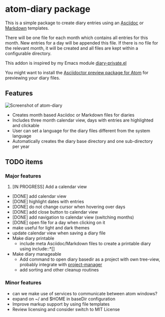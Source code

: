 # atom-diary package

This is a simple package to create diary entries using an [Asciidoc](http://asciidoc.org/) or [Markdown](https://daringfireball.net/projects/markdown/) templates.

There will be one file for each month which contains all entries for this month.
New entries for a day will be appended this file.  If there is no file
for the relevant month, it will be created and all files are kept within a configurable directory.

This addon is inspired by my Emacs module [diary-private.el](http://meta-x.de/software/diary-private.el)

You might want to install the [Asciidoctor preview package for Atom](https://atom.io/packages/asciidoctor-preview) for previewing your diary files.

## Features

![Screenshot of atom-diary](https://github.com/sluedecke/atom-diary/blob/master/screenshot.png)

* Creates month based Asciidoc or Markdown files for diaries
* Includes three month calendar view, days with entries are highlighted and clickable
* User can set a language for the diary files different from the system language
* Automatically creates the diary base directory and one sub-directory per year

## TODO items

### Major features

1. [IN PROGRESS] Add a calendar view
  * [DONE] add calendar view
  * [DONE] highlight dates with entries
  * [DONE] do not change cursor when hovering over days
  * [DONE] add close button to calendar view
  * [DONE] add navigation to calendar view (switching months)
  * [DONE] open file for a day when clicking on it
  * make useful for light and dark themes
  * update calendar view when saving a diary file
* Make diary printable
  * include meta Asciidoc/Markdown files to create a printable diary using include::\*[]
* Make diary manageable
  * Add command to open diary basedir as a project with own tree-view, probably integrate with [project-manager](https://atom.io/packages/project-manager)
  * add sorting and other cleanup routines

### Minor features

* can we make use of services to communicate between atom windows?
* expand on ~/ and $HOME in baseDir configuration
* Improve markup support by using file templates
* Review licensing and consider switch to MIT License
